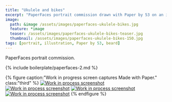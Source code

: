 ```yaml
---
title: "Ukulele and bikes"
excerpt: "PaperFaces portrait commission drawn with Paper by 53 on an iPad."
image: 
  path: &image /assets/images/paperfaces-ukulele-bikes.jpg 
  feature: *image
  teaser: /assets/images/paperfaces-ukulele-bikes-teaser.jpg
  thumbnail: /assets/images/paperfaces-ukulele-bikes-150.jpg
tags: [portrait, illustration, Paper by 53, beard]
---
```


PaperFaces portrait commission.

{% include boilerplate/paperfaces-2.md %}

{% figure caption:"Work in progress screen captures Made with Paper." class:"third" %}
[![Work in process screenshot](/assets/images/paperfaces-ukulele-bikes-process-1-600.jpg)](/assets/images/paperfaces-ukulele-bikes-process-1-lg.jpg) [![Work in process screenshot](/assets/images/paperfaces-ukulele-bikes-process-2-600.jpg)](/assets/images/paperfaces-ukulele-bikes-process-2-lg.jpg) [![Work in process screenshot](/assets/images/paperfaces-ukulele-bikes-process-3-600.jpg)](/assets/images/paperfaces-ukulele-bikes-process-3-lg.jpg) [![Work in process screenshot](/assets/images/paperfaces-ukulele-bikes-process-4-600.jpg)](/assets/images/paperfaces-ukulele-bikes-process-4-lg.jpg)
{% endfigure %}
